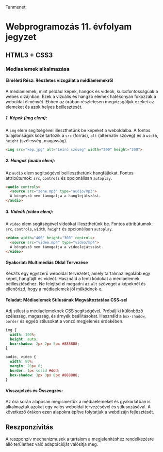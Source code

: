 Tanmenet:
# Webprogramozás 11. évfolyam jegyzet

## HTML3 + CSS3

### Mediaelemek alkalmazása

#### **Elméleti Rész: Részletes vizsgálat a médiaelemekről**

A médiaelemek, mint például képek, hangok és videók, kulcsfontosságúak a webes dizájnban. Ezek a vizuális és hangzó elemek hatékonyan fokozzák a weboldal élményét. Ebben az órában részletesen megvizsgáljuk ezeket az elemeket és azok helyes beillesztését.

##### **1. Képek (img elem):**
A `img` elem segítségével illeszthetünk be képeket a weboldalba. A fontos tulajdonságok közé tartozik a `src` (forrás), `alt` (alternatív szöveg) és a `width`, `height` (szélesség, magasság).

```html
<img src="kep.jpg" alt="Leíró szöveg" width="300" height="200">
```

##### **2. Hangok (audio elem):**
Az `audio` elem segítségével beilleszthetünk hangfájlokat. Fontos attribútumok: `src`, `controls` és opcionálisan `autoplay`.

```html
<audio controls>
  <source src="zene.mp3" type="audio/mp3">
  A böngésző nem támogatja a hanglejátszást.
</audio>
```

##### **3. Videók (video elem):**
A `video` elem segítségével videókat illeszthetünk be. Fontos attribútumok: `src`, `controls`, `width`, `height` és opcionálisan `autoplay`.

```html
<video width="400" height="300" controls>
  <source src="video.mp4" type="video/mp4">
  A böngésző nem támogatja a videolejátszást.
</video>
```

#### **Gyakorlat: Multimédiás Oldal Tervezése**

Készíts egy egyszerű weboldal tervezetet, amely tartalmaz legalább egy képet, hangfájlt és videót. Használd a fenti kódokat a médiaelemek beillesztéséhez. Ne felejtsd el megadni az `alt` szöveget a képeknél és ellenőrizd, hogy a médiaelemek jól működnek-e.

#### **Feladat: Médiaelemek Stílusának Megváltoztatása CSS-sel**

Adj stílust a médiaelemeknek CSS segítségével. Próbálj ki különböző szélesség, magasság, és árnyék beállításokat. Használd a `box-shadow`, `border` és egyéb stílusokat a vonzó megjelenés érdekében.

```css
img {
  width: 100%;
  height: auto;
  box-shadow: 2px 2px 5px #888888;
}

audio, video {
  width: 80%;
  margin: 20px 0;
  border: 1px solid #ddd;
  box-shadow: 3px 3px 8px #888888;
}
```

#### **Visszajelzés és Összegzés:**
Az óra során alaposan megismertük a médiaelemeket és gyakorlatban is alkalmaztuk azokat egy valós weboldal tervezésével és stílusozásával. A következő órákon ezen alapokra építve folytatjuk a webdizájn fejlesztését.

## Reszponzívitás
A reszponzív mechanizmusok a tartalom a megjelenítéshez rendelkezésre álló területhez való adaptációját valósítja meg.

